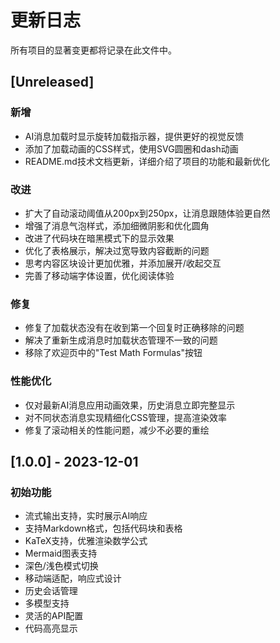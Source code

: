 # 更新日志

所有项目的显著变更都将记录在此文件中。

## [Unreleased]

### 新增
- AI消息加载时显示旋转加载指示器，提供更好的视觉反馈
- 添加了加载动画的CSS样式，使用SVG圆圈和dash动画
- README.md技术文档更新，详细介绍了项目的功能和最新优化

### 改进
- 扩大了自动滚动阈值从200px到250px，让消息跟随体验更自然
- 增强了消息气泡样式，添加细微阴影和优化圆角
- 改进了代码块在暗黑模式下的显示效果
- 优化了表格展示，解决过宽导致内容截断的问题
- 思考内容区块设计更加优雅，并添加展开/收起交互
- 完善了移动端字体设置，优化阅读体验

### 修复
- 修复了加载状态没有在收到第一个回复时正确移除的问题
- 解决了重新生成消息时加载状态管理不一致的问题
- 移除了欢迎页中的"Test Math Formulas"按钮

### 性能优化
- 仅对最新AI消息应用动画效果，历史消息立即完整显示
- 对不同状态消息实现精细化CSS管理，提高渲染效率
- 修复了滚动相关的性能问题，减少不必要的重绘

## [1.0.0] - 2023-12-01

### 初始功能
- 流式输出支持，实时展示AI响应
- 支持Markdown格式，包括代码块和表格
- KaTeX支持，优雅渲染数学公式
- Mermaid图表支持
- 深色/浅色模式切换
- 移动端适配，响应式设计
- 历史会话管理
- 多模型支持
- 灵活的API配置
- 代码高亮显示 